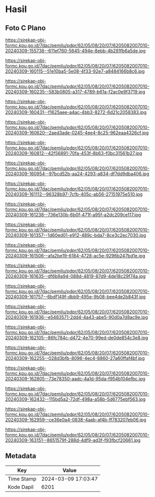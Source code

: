 # Hasil

## Foto C Plano

https://sirekap-obj-formc.kpu.go.id/7dac/pemilu/pdpr/62/05/08/20/07/6205082007010-20240309-155738--611ef760-5645-494e-8ebb-4b281fb6a5de.jpg

https://sirekap-obj-formc.kpu.go.id/7dac/pemilu/pdpr/62/05/08/20/07/6205082007010-20240309-160115--51e10ba5-5e08-4f33-92e7-a8484166b8c6.jpg

https://sirekap-obj-formc.kpu.go.id/7dac/pemilu/pdpr/62/05/08/20/07/6205082007010-20240309-160235--583b0805-a317-4789-b61a-f2ac0e9f3719.jpg

https://sirekap-obj-formc.kpu.go.id/7dac/pemilu/pdpr/62/05/08/20/07/6205082007010-20240309-160431--f1625aee-a4ac-4bb3-8272-6d21c2058383.jpg

https://sirekap-obj-formc.kpu.go.id/7dac/pemilu/pdpr/62/05/08/20/07/6205082007010-20240309-160620--2aed3ade-0245-4ee4-8c25-962eaa4326cf.jpg

https://sirekap-obj-formc.kpu.go.id/7dac/pemilu/pdpr/62/05/08/20/07/6205082007010-20240309-160812--42f56891-70fa-453f-8b63-f0bc31561b27.jpg

https://sirekap-obj-formc.kpu.go.id/7dac/pemilu/pdpr/62/05/08/20/07/6205082007010-20240309-160954--97bcd52b-aa24-4293-a834-df7dd9dba406.jpg

https://sirekap-obj-formc.kpu.go.id/7dac/pemilu/pdpr/62/05/08/20/07/6205082007010-20240309-161112--96328b97-7cfb-405c-ab56-27151975e510.jpg

https://sirekap-obj-formc.kpu.go.id/7dac/pemilu/pdpr/62/05/08/20/07/6205082007010-20240309-161238--736e130b-6b0f-471f-a95f-a2dc209ce117.jpg

https://sirekap-obj-formc.kpu.go.id/7dac/pemilu/pdpr/62/05/08/20/07/6205082007010-20240309-161357--1d60ed01-e912-489c-bda7-8ce3c2ec7030.jpg

https://sirekap-obj-formc.kpu.go.id/7dac/pemilu/pdpr/62/05/08/20/07/6205082007010-20240309-161506--afa2be19-6184-4728-ac5e-9296b247bd1e.jpg

https://sirekap-obj-formc.kpu.go.id/7dac/pemilu/pdpr/62/05/08/20/07/6205082007010-20240309-161635--df6b9a94-088d-4819-87d9-4de18c29f74a.jpg

https://sirekap-obj-formc.kpu.go.id/7dac/pemilu/pdpr/62/05/08/20/07/6205082007010-20240309-161757--6bdf149f-dbb9-495e-9b08-bee4de2b843f.jpg

https://sirekap-obj-formc.kpu.go.id/7dac/pemilu/pdpr/62/05/08/20/07/6205082007010-20240309-161936--e5483571-2dd4-4a43-abe5-90d0a7d8ac9e.jpg

https://sirekap-obj-formc.kpu.go.id/7dac/pemilu/pdpr/62/05/08/20/07/6205082007010-20240309-162105--86fc784c-d472-4e70-99ed-de0de854c3e8.jpg

https://sirekap-obj-formc.kpu.go.id/7dac/pemilu/pdpr/62/05/08/20/07/6205082007010-20240309-162255--028d3bfb-8096-4ec4-8860-27a60ffaf4bf.jpg

https://sirekap-obj-formc.kpu.go.id/7dac/pemilu/pdpr/62/05/08/20/07/6205082007010-20240309-162805--73e78350-aadc-4a1d-95da-f954b104efbc.jpg

https://sirekap-obj-formc.kpu.go.id/7dac/pemilu/pdpr/62/05/08/20/07/6205082007010-20240309-162432--115bd5a2-72df-498a-a58b-5d6775ebf563.jpg

https://sirekap-obj-formc.kpu.go.id/7dac/pemilu/pdpr/62/05/08/20/07/6205082007010-20240309-162959--ce36e0a4-0838-4aab-af4b-ff783207eb06.jpg

https://sirekap-obj-formc.kpu.go.id/7dac/pemilu/pdpr/62/05/08/20/07/6205082007010-20240309-163151--8651579f-288d-4df9-ad3f-f93fbcf20661.jpg


## Metadata

| Key        | Value               |
| ---------- | ------------------- |
| Time Stamp | 2024-03-09 17:03:47 |
| Kode Dapil | 6201                |



